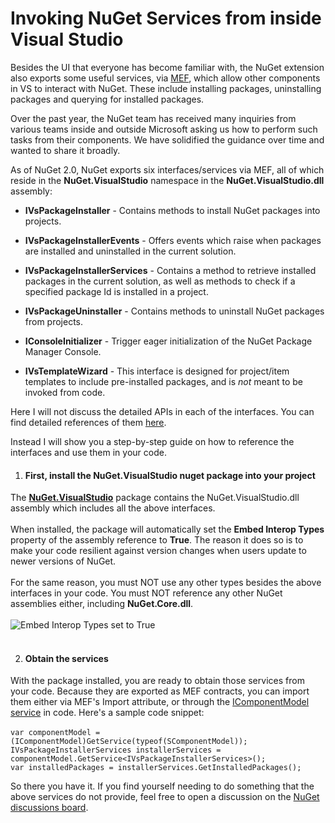 # Invoking NuGet Services from inside Visual Studio

Besides the UI that everyone has become familiar with, the NuGet extension also exports some useful services, via [MEF](http://msdn.microsoft.com/en-us/library/dd460648.aspx "MEF"), which allow other components in VS to interact with NuGet. These include installing packages, uninstalling packages and querying for installed packages.

Over the past year, the NuGet team has received many inquiries from various teams inside and outside Microsoft asking us how to perform such tasks from their components. We have solidified the guidance over time and wanted to share it broadly.

As of NuGet 2.0, NuGet exports six interfaces/services via MEF, all of which reside in the **NuGet.VisualStudio** namespace in the **NuGet.VisualStudio.dll** assembly:

- **IVsPackageInstaller** - 
Contains methods to install NuGet packages into projects.

- **IVsPackageInstallerEvents** - Offers events which raise when packages are installed and uninstalled in the current solution.

- **IVsPackageInstallerServices** - Contains a method to retrieve installed packages in the current solution, as well as methods to check if a specified package Id is installed in a project.

- **IVsPackageUninstaller** - Contains methods to uninstall NuGet packages from projects.

- **IConsoleInitializer** - Trigger eager initialization of the NuGet Package Manager Console.

- **IVsTemplateWizard** - This interface is designed for project/item templates to include pre-installed packages, and is *not* meant to be invoked from code.

Here I will not discuss the detailed APIs in each of the interfaces. You can find detailed references of them [here](Extensibility-APIs "Extensibility API references").

Instead I will show you a step-by-step guide on how to reference the interfaces and use them in your code.

1. #### First, install the **NuGet.VisualStudio** nuget package into your project ####
The **[NuGet.VisualStudio](https://nuget.org/packages/NuGet.VisualStudio "NuGet.VisualStudio package")** package contains the NuGet.VisualStudio.dll assembly which includes all the above interfaces.<br /><br />
When installed, the package will automatically set the **Embed Interop Types** property of the assembly reference to **True**. The reason it does so is to make your code  resilient against version changes when users update to newer versions of NuGet.<br /><br />
For the same reason, you must NOT use any other types besides the above interfaces in your code. You must NOT reference any other NuGet assemblies either, including **NuGet.Core.dll**.<br /><br />
![Embed Interop Types set to True](/images/create/embedinteroptypes.png)<br /><br />

2. #### Obtain the services ####
With the package installed, you are ready to obtain those services from your code. Because they are exported as MEF contracts, you can import them either via MEF's Import attribute, or through the [IComponentModel service](http://msdn.microsoft.com/en-us/library/microsoft.visualstudio.componentmodelhost.icomponentmodel.aspx "IComponentModel interface") in code. Here's a sample code snippet:<br /><br />
`var componentModel = (IComponentModel)GetService(typeof(SComponentModel));`<br />
`IVsPackageInstallerServices installerServices = componentModel.GetService<IVsPackageInstallerServices>();`<br />
`var installedPackages = installerServices.GetInstalledPackages();`


So there you have it. If you find yourself needing to do something that the above services do not provide, feel free to open a discussion on the [NuGet discussions board](http://nuget.codeplex.com/discussions/topics/5362/general "NuGet Discussions Board").